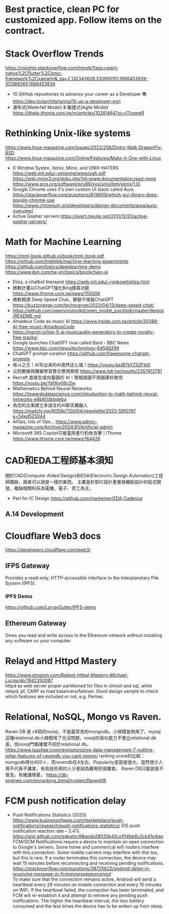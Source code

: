 # Best practice, clean PC for customized app. Follow items on the contract.
# Stack Overflow Trends
https://insights.stackoverflow.com/trends?tags=react-native%2Cflutter%2Cionic-framework%2Cxamarin&_ga=2.132343628.330900151.1666453939-101389269.1666453939
 - 10 GitHub repositories to advance your career as a Developer 📚
<br> https://dev.to/iarchitsharma/10-as-a-developer-egn
 - 瀑布式(Waterfall Model) & 敏捷式(Agile Model) https://ithelp.ithome.com.tw/m/articles/10281464?sc=iThomeR
# Rethinking Unix-like systems
https://www.linux-magazine.com/Issues/2022/258/Distro-Walk-DragonFly-BSD <br>
https://www.linux-magazine.com/Online/Features/Make-It-One-with-Linux
 - X Window Systen, Xenix, Minix, and UNIX-HATERS 
 <br> https://web.mit.edu/~simsong/www/ugh.pdf
 <br> https://wiki.minix3.org/doku.php?id=www:documentation:read-more
 <br> https://www.pcjs.org/software/pcx86/sys/unix/ibm/xenix/1.0/
 - Google Chrome uses it's own custom UI stack called Aura
 <br> https://stackoverflow.com/questions/874609/which-gui-library-does-google-chrome-use
 <br> https://www.chromium.org/developers/design-documents/aura/aura-overview/
 - Active Gopher servers https://evert.meulie.net/2011/12/01/active-gopher-servers/
# Math for Machine Learning 
https://mml-book.github.io/book/mml-book.pdf <br>
https://github.com/trekhleb/machine-learning-experiments <br>
https://github.com/topics/deeplearning-demo <br>
https://www.ibm.com/tw-en/topics/blockchain-ai
 - Eliza, a chatbot therapist https://web.njit.edu/~ronkowit/eliza.html
 - 微軟計畫以ChatGPT強化Bing搜尋功能 https://www.ithome.com.tw/news/155008
 - 微軟開源 Deep Speed Chat，解鎖千億級ChatGPT https://buzzorange.com/techorange/2023/04/13/deep-speed-chat/
 - https://github.com/openvinotoolkit/open_model_zoo/blob/master/demos/README.md
 - Amadeus Code as music AI https://www.inside.com.tw/article/30388-AI-free-music-AmadeusCode
 - https://mpost.io/top-5-ai-musicaudio-generators-to-create-royalty-free-tracks/
 - Google launches ChatGPT rival called Bard - BBC News https://www.bbc.com/news/technology-64546299
 - ChatGPT prompt curation https://github.com/f/awesome-chatgpt-prompts
 - 格斗之王！AI写出来的AI竟然这么强！https://youtu.be/B7bYZ5ZFbl0
 - 災防數據與機器學習整合應用開發 https://www.itdr.tw/results/2357913791
 - Recraft 直接生成向量圖的 AI！簡報插圖不用圖庫秒做完 https://youtu.be/YafXjy06cSw
 - Mathematics Behind Neural Networks https://towardsdatascience.com/introduction-to-math-behind-neural-networks-e8b60dbbdeba
 - 為您的企業建立多語言的AI聊天機器人 https://mailchi.mp/6059e712b104/newsletter2023-591076?e=54ed525044
 - AIOps, lots of Ops...
https://www.admin-magazine.com/Archive/2024/81/Artificial-admin
 - Microsoft 365 Copilot可被濫用進行釣魚攻擊 | iThome https://www.ithome.com.tw/news/164426

# CAD和EDA工程師基本須知
關於CAD(Computer Aided Design)和EDA(Electronic Design Automation)工程師職缺，兩者可以說是一樣的東西。 主要是針對IC設計產業做輔助設計的程式開發，職缺相關科系為電機、電子、資工為主。 
 -  Perl for IC Design https://github.com/markemer/EDA-Cadence
## A.14 Development
# Cloudflare Web3 docs
https://developers.cloudflare.com/web3/
## IFPS Gateway
Provides a read-only, HTTP-accessible interface to the Interplanetary File System (IPFS).​​
### IPFS Demo
https://github.com/LorranSutter/IPFS-demo
## Ethereum Gateway
Gives you read and write access to the Ethereum network without installing any software on your computer.
# Relayd and Httpd Mastery
<i>https://www.amazon.com/Relayd-Httpd-Mastery-Michael-Lucas/dp/1642350087</i><br>
httpd as web server proper partitioned for files in chroot and sql, while relayd, pf, CARP as load balancers/failover. Good design sample to check which features are included or not, e.g. Perlrex.
# Relational, NoSQL, Mongo vs Raven.
Raven DB 是 c#寫的nosql，不是最常見的mongodb。小規模是夠用了，mysql這種relational db小規模用了也沒問題，nosql的吞吐能力不會比relational db差。但nosql門檻確實不同於relational db。 https://www.taashee.com/revolutionizing-data-management-7-cutting-edge-features-of-ravendb-you-cant-ignore/ ranking score的比較：mongodb得分400＋，而ravendb在4左右，Popularity差距是很大。當然很少人用不代表不厲害，有些技術用的人少是因為難用但很厲害。 Raven DB只能說是不普及，有維護隱憂。 https://db-engines.com/en/ranking_trend/system/RavenDB
# FCM push notification delay
 - Push Notifications Statistics (2023) https://www.businessofapps.com/marketplace/push-notifications/research/push-notifications-statistics/ iOS push notification reaction rate – 3.4%
<br><i>https://gist.github.com/gdeglin/98aeda28035b45cef04bb6c2cb41a4aa</i><br>
FCM/GCM Notifications require a device to maintain an open connection to Google's servers. Some home and commerical wifi routers interfere with this connection. Some mobile carriers may interfere with this too, but this is rare. If a router terminates this connection, the device may wait 15 minutes before reconnecting and receiving pending notifications.
<i>https://stackoverflow.com/questions/38725622/android-delay-in-receiving-message-in-fcmonmessagereceived</i><br>
To make sure that the connection remains active, Android will send a heartbeat every 28 minutes on mobile connection and every 15 minutes on WiFi. If the heartbeat failed, the connection has been terminated, and FCM will re-establish it and attempt to retrieve any pending push notifications. The higher the heartbeat interval, the less battery consumed and the less times the device has to be woken up from sleep.
